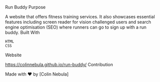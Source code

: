 Run Buddy
Purpose

A website that offers fitness training services. It also showcases essential features 
including screen reader for vision challenged users and search engine optimisation (SEO)
 where runners can go to sign up with a run buddy.
Built With

    HTML
    CSS

Website

https://colinnebula.github.io/run-buddy/
Contribution

Made with ❤️ by [Colin Nebula]

 
